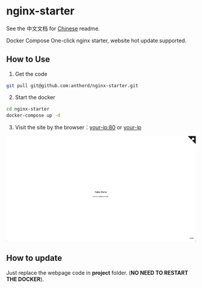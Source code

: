 # nginx-starter

See the 中文文档 for [Chinese](./README-CN.md) readme.

Docker Compose One-click nginx starter, website hot update supported.

## How to Use

1. Get the code
```sh
git pull git@github.com:antherd/nginx-starter.git
```
2. Start the docker
```sh
cd nginx-starter
docker-compose up -d
```
3. Visit the site by the browser：[your-ip:80](127.0.0.1:80) or [your-ip](127.0.0.1)

![snapshot.png](image/snapshot.png)

## How to update

Just replace the webpage code in **project** folder. (**NO NEED TO RESTART THE DOCKER**).
